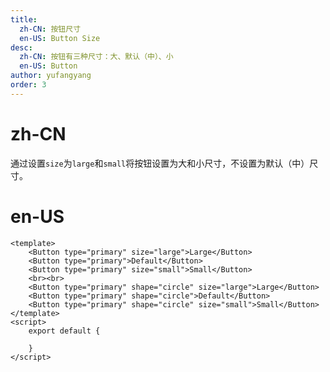 ```yaml
---
title:
  zh-CN: 按钮尺寸
  en-US: Button Size
desc:
  zh-CN: 按钮有三种尺寸：大、默认（中）、小
  en-US: Button
author: yufangyang
order: 3
---
```


# zh-CN
通过设置`size`为`large`和`small`将按钮设置为大和小尺寸，不设置为默认（中）尺寸。

# en-US



```vue
<template>
    <Button type="primary" size="large">Large</Button>
    <Button type="primary">Default</Button>
    <Button type="primary" size="small">Small</Button>
    <br><br>
    <Button type="primary" shape="circle" size="large">Large</Button>
    <Button type="primary" shape="circle">Default</Button>
    <Button type="primary" shape="circle" size="small">Small</Button>
</template>
<script>
    export default {

    }
</script>
```
